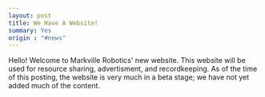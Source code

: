 ```yaml
---
layout: post
title: We Have A Website!
summary: Yes
origin : "#news"
---
```

Hello!
Welcome to Markville Robotics' new website. This website will be used for resource sharing, advertisment, and recordkeeping. As of the time of this posting, the website is very much in a beta stage; we have not yet added much of the content.
